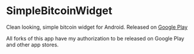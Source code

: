 SimpleBitcoinWidget
===================

Clean looking, simple bitcoin widget for Android.
Released on [Google Play](https://play.google.com/store/apps/details?id=com.brentpanther.bitcoinwidget)

All forks of this app have my authorization to be released on Google Play and other app stores.
